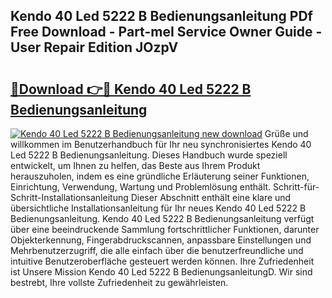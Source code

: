 ## Kendo 40 Led 5222 B Bedienungsanleitung PDf Free Download - Part-meI Service Owner Guide - User Repair Edition JOzpV

# <h2><a href="http://df647m.blite.top/?on=Kendo+40+Led+5222+B+Bedienungsanleitung">🔗Download 👉🔴 Kendo 40 Led 5222 B Bedienungsanleitung</a></h2>

[![Kendo 40 Led 5222 B Bedienungsanleitung new download](https://i.imgur.com/lujVjoI.png)](http://df647m.blite.top/?on=Kendo+40+Led+5222+B+Bedienungsanleitung)
Grüße und willkommen im Benutzerhandbuch für Ihr neu synchronisiertes Kendo 40 Led 5222 B Bedienungsanleitung. Dieses Handbuch wurde speziell entwickelt, um Ihnen zu helfen, das Beste aus Ihrem Produkt herauszuholen, indem es eine gründliche Erläuterung seiner Funktionen, Einrichtung, Verwendung, Wartung und Problemlösung enthält. Schritt-für-Schritt-Installationsanleitung Dieser Abschnitt enthält eine klare und übersichtliche Installationsanleitung für Ihr neues Kendo 40 Led 5222 B Bedienungsanleitung. Kendo 40 Led 5222 B Bedienungsanleitung verfügt über eine beeindruckende Sammlung fortschrittlicher Funktionen, darunter Objekterkennung, Fingerabdruckscannen, anpassbare Einstellungen und Mehrbenutzerzugriff, die alle einfach über die benutzerfreundliche und intuitive Benutzeroberfläche gesteuert werden können. Ihre Zufriedenheit ist Unsere Mission Kendo 40 Led 5222 B BedienungsanleitungD. Wir sind bestrebt, Ihre vollste Zufriedenheit zu gewährleisten.
